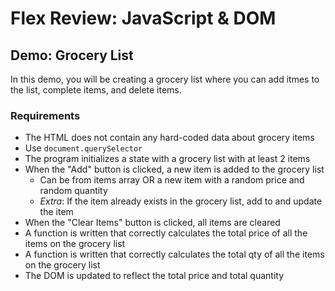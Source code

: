 # Flex Review: JavaScript & DOM

## Demo: Grocery List

In this demo, you will be creating a grocery list where you can add itmes to the list, complete items, and delete items.

### Requirements

- The HTML does not contain any hard-coded data about grocery items
- Use `document.querySelector`
- The program initializes a state with a grocery list with at least 2 items
- When the "Add" button is clicked, a new item is added to the grocery list
  - Can be from items array OR a new item with a random price and random quantity
  - _Extra_: If the item already exists in the grocery list, add to and update the item
- When the "Clear Items" button is clicked, all items are cleared
- A function is written that correctly calculates the total price of all the items on the grocery list
- A function is written that correctly calculates the total qty of all the items on the grocery list
- The DOM is updated to reflect the total price and total quantity
